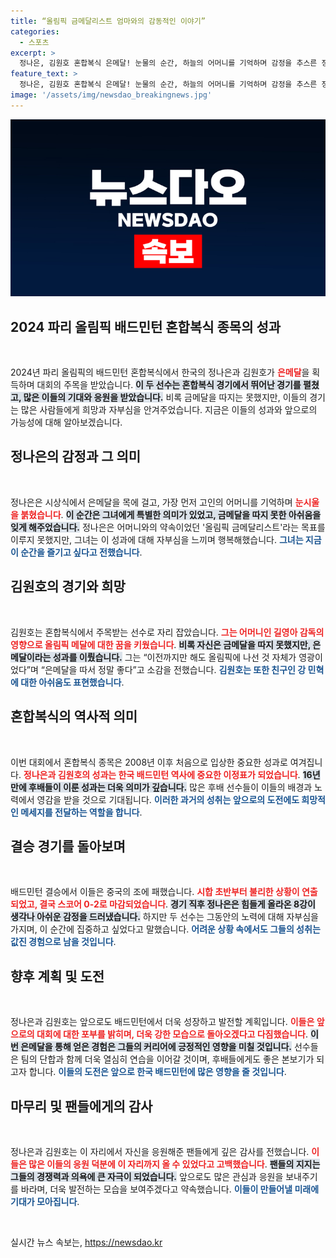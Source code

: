 ```yaml
---
title: “올림픽 금메달리스트 엄마와의 감동적인 이야기”
categories:
  - 스포츠
excerpt: >
  정나은, 김원호 혼합복식 은메달! 눈물의 순간, 하늘의 어머니를 기억하며 감정을 추스른 정나은의 이야기가 감동을 줍니다. 16년 만의 의미 있는 성과, 그 뒷이야기를 클릭 통해 확인하세요!
feature_text: >
  정나은, 김원호 혼합복식 은메달! 눈물의 순간, 하늘의 어머니를 기억하며 감정을 추스른 정나은의 이야기가 감동을 줍니다. 16년 만의 의미 있는 성과, 그 뒷이야기를 클릭 통해 확인하세요!
image: '/assets/img/newsdao_breakingnews.jpg'
---
```


<p><img src="/assets/img/newsdao_breakingnews.jpg" alt="cryptoinkorea 속보" /></p>

<h2 data-ke-size="size26">2024 파리 올림픽 배드민턴 혼합복식 종목의 성과</h2>

<p data-ke-size="size16">&nbsp;</p>

<p>2024년 파리 올림픽의 배드민턴 혼합복식에서 한국의 정나은과 김원호가 <b><span style="color: #ee2323;">은메달</span></b>을 획득하며 대회의 주목을 받았습니다. <b><span style="background-color: #21538527;">이 두 선수는 혼합복식 경기에서 뛰어난 경기를 펼쳤고, 많은 이들의 기대와 응원을 받았습니다.</span></b> 비록 금메달을 따지는 못했지만, 이들의 경기는 많은 사람들에게 희망과 자부심을 안겨주었습니다. 지금은 이들의 성과와 앞으로의 가능성에 대해 알아보겠습니다.</p>

<h2 data-ke-size="size26">정나은의 감정과 그 의미</h2>

<p data-ke-size="size16">&nbsp;</p>

<p>정나은은 시상식에서 은메달을 목에 걸고, 가장 먼저 고인의 어머니를 기억하며 <b><span style="color: #ee2323;">눈시울을 붉혔습니다</span></b>. <b><span style="background-color: #21538527;">이 순간은 그녀에게 특별한 의미가 있었고, 금메달을 따지 못한 아쉬움을 잊게 해주었습니다.</span></b> 정나은은 어머니와의 약속이었던 '올림픽 금메달리스트'라는 목표를 이루지 못했지만, 그녀는 이 성과에 대해 자부심을 느끼며 행복해했습니다. <b><span style="color: #1a5490;">그녀는 지금 이 순간을 즐기고 싶다고 전했습니다</span></b>.</p>

<h2 data-ke-size="size26">김원호의 경기와 희망</h2>

<p data-ke-size="size16">&nbsp;</p>

<p>김원호는 혼합복식에서 주목받는 선수로 자리 잡았습니다. <b><span style="color: #ee2323;">그는 어머니인 길영아 감독의 영향으로 올림픽 메달에 대한 꿈을 키웠습니다</span></b>. <b><span style="background-color: #21538527;">비록 자신은 금메달을 따지 못했지만, 은메달이라는 성과를 이뤘습니다.</span></b> 그는 “이전까지만 해도 올림픽에 나선 것 자체가 영광이었다”며 “은메달을 따서 정말 좋다”고 소감을 전했습니다. <b><span style="color: #1a5490;">김원호는 또한 친구인 강 민혁에 대한 아쉬움도 표현했습니다</span></b>.</p>

<h2 data-ke-size="size26">혼합복식의 역사적 의미</h2>

<p data-ke-size="size16">&nbsp;</p>

<p>이번 대회에서 혼합복식 종목은 2008년 이후 처음으로 입상한 중요한 성과로 여겨집니다. <b><span style="color: #ee2323;">정나은과 김원호의 성과는 한국 배드민턴 역사에 중요한 이정표가 되었습니다</span></b>. <b><span style="background-color: #21538527;">16년 만에 후배들이 이룬 성과는 더욱 의미가 깊습니다.</span></b> 많은 후배 선수들이 이들의 배경과 노력에서 영감을 받을 것으로 기대됩니다. <b><span style="color: #1a5490;">이러한 과거의 성취는 앞으로의 도전에도 희망적인 메세지를 전달하는 역할을 합니다</span></b>.</p>

<h2 data-ke-size="size26">결승 경기를 돌아보며</h2>

<p data-ke-size="size16">&nbsp;</p>

<p>배드민턴 결승에서 이들은 중국의 조에 패했습니다. <b><span style="color: #ee2323;">시합 초반부터 불리한 상황이 연출되었고, 결국 스코어 0-2로 마감되었습니다</span></b>. <b><span style="background-color: #21538527;">경기 직후 정나은은 힘들게 올라온 8강이 생각나 아쉬운 감정을 드러냈습니다.</span></b> 하지만 두 선수는 그동안의 노력에 대해 자부심을 가지며, 이 순간에 집중하고 싶었다고 말했습니다. <b><span style="color: #1a5490;">어려운 상황 속에서도 그들의 성취는 값진 경험으로 남을 것입니다</span></b>.</p>

<h2 data-ke-size="size26">향후 계획 및 도전</h2>

<p data-ke-size="size16">&nbsp;</p>

<p>정나은과 김원호는 앞으로도 배드민턴에서 더욱 성장하고 발전할 계획입니다. <b><span style="color: #ee2323;">이들은 앞으로의 대회에 대한 포부를 밝히며, 더욱 강한 모습으로 돌아오겠다고 다짐했습니다</span></b>. <b><span style="background-color: #21538527;">이번 은메달을 통해 얻은 경험은 그들의 커리어에 긍정적인 영향을 미칠 것입니다.</span></b> 선수들은 팀의 단합과 함께 더욱 열심히 연습을 이어갈 것이며, 후배들에게도 좋은 본보기가 되고자 합니다. <b><span style="color: #1a5490;">이들의 도전은 앞으로 한국 배드민턴에 많은 영향을 줄 것입니다</span></b>.</p>

<h2 data-ke-size="size26">마무리 및 팬들에게의 감사</h2>

<p data-ke-size="size16">&nbsp;</p>

<p>정나은과 김원호는 이 자리에서 자신을 응원해준 팬들에게 깊은 감사를 전했습니다. <b><span style="color: #ee2323;">이들은 많은 이들의 응원 덕분에 이 자리까지 올 수 있었다고 고백했습니다</span></b>. <b><span style="background-color: #21538527;">팬들의 지지는 그들의 경쟁력과 의욕에 큰 자극이 되었습니다.</span></b> 앞으로도 많은 관심과 응원을 보내주기를 바라며, 더욱 발전하는 모습을 보여주겠다고 약속했습니다. <b><span style="color: #1a5490;">이들이 만들어낼 미래에 기대가 모아집니다</span></b>.</p>

<p data-ke-size="size16">&nbsp;</p>
실시간 뉴스 속보는, <a href="https://newsdao.kr" rel="dofollow">https://newsdao.kr</a>


